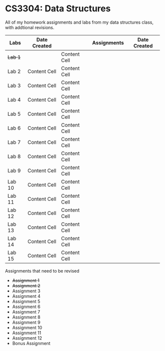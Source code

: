 # CS3304: Data Structures
All of my homework assignments and labs from my data structures class, with addtional revisions.

|         Labs  | Date Created  |   | Assignments   |  Date Created | 
| ------------- | ------------- | - | ------------- | ------------- | 
| ~~Lab 1~~  |   | Content Cell  |
| Lab 2 | Content Cell  | Content Cell  | 
| Lab 3 | Content Cell  | Content Cell  | 
| Lab 4 | Content Cell  | Content Cell  | 
| Lab 5 | Content Cell  | Content Cell  | 
| Lab 6 | Content Cell  | Content Cell  | 
| Lab 7 | Content Cell  | Content Cell  | 
| Lab 8 | Content Cell  | Content Cell  | 
| Lab 9 | Content Cell  | Content Cell  |
| Lab 10 | Content Cell  | Content Cell  |
| Lab 11 | Content Cell  | Content Cell  | 
| Lab 12 | Content Cell  | Content Cell  | 
| Lab 13 | Content Cell  | Content Cell  | 
| Lab 14 | Content Cell  | Content Cell  | 
| Lab 15 | Content Cell  | Content Cell  |

Assignments that need to be revised
- ~~Assignment 1~~
- ~~Assignment 2~~
- Assignment 3
- Assignment 4
- Assignment 5
- Assignment 6
- Assignment 7
- Assignment 8
- Assignment 9
- Assignment 10
- Assignment 11
- Assignment 12
- Bonus Assignment
